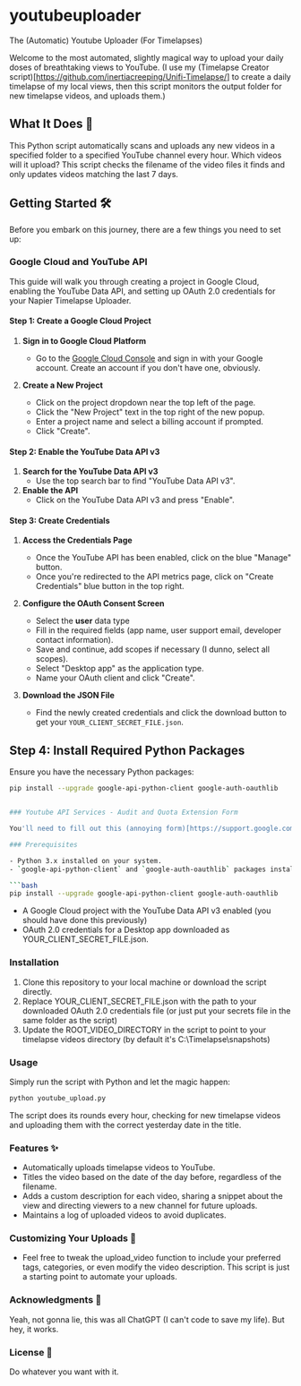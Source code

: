 # youtubeuploader
The (Automatic) Youtube Uploader (For Timelapses)

Welcome to the most automated, slightly magical way to upload your daily doses of breathtaking views to YouTube. 
(I use my (Timelapse Creator script)[https://github.com/inertiacreeping/Unifi-Timelapse/] to create a daily timelapse of my local views, then this script monitors the output folder for new timelapse videos, and uploads them.)

## What It Does 🚀

This Python script automatically scans and uploads any new videos in a specified folder to a specified YouTube channel every hour. 
Which videos will it upload? This script checks the filename of the video files it finds and only updates videos matching the last 7 days.

## Getting Started 🛠

Before you embark on this journey, there are a few things you need to set up:

### Google Cloud and YouTube API

This guide will walk you through creating a project in Google Cloud, enabling the YouTube Data API, and setting up OAuth 2.0 credentials for your Napier Timelapse Uploader.

#### Step 1: Create a Google Cloud Project

1. **Sign in to Google Cloud Platform**
   - Go to the [Google Cloud Console](https://console.cloud.google.com/) and sign in with your Google account. Create an account if you don't have one, obviously.

2. **Create a New Project**
   - Click on the project dropdown near the top left of the page.
   - Click the "New Project" text in the top right of the new popup.
   - Enter a project name and select a billing account if prompted.
   - Click "Create".

#### Step 2: Enable the YouTube Data API v3

1. **Search for the YouTube Data API v3**
   - Use the top search bar to find "YouTube Data API v3".
2. **Enable the API**
   - Click on the YouTube Data API v3 and press "Enable".

#### Step 3: Create Credentials

1. **Access the Credentials Page**
   - Once the YouTube API has been enabled, click on the blue "Manage" button.
   - Once you're redirected to the API metrics page, click on "Create Credentials" blue button in the top right.

2. **Configure the OAuth Consent Screen**
   - Select the **user** data type 
   - Fill in the required fields (app name, user support email, developer contact information).
   - Save and continue, add scopes if necessary (I dunno, select all scopes).
   - Select "Desktop app" as the application type.
   - Name your OAuth client and click "Create".

4. **Download the JSON File**
   - Find the newly created credentials and click the download button to get your `YOUR_CLIENT_SECRET_FILE.json`.

## Step 4: Install Required Python Packages

Ensure you have the necessary Python packages:

```bash
pip install --upgrade google-api-python-client google-auth-oauthlib


### Youtube API Services - Audit and Quota Extension Form

You'll need to fill out this (annoying form)[https://support.google.com/youtube/contact/yt_api_form?hl=en] for your channel, so that the videos aren't locked to private (to combat spam). Takes 2-5 days for Youtube to approve your app.

### Prerequisites

- Python 3.x installed on your system.
- `google-api-python-client` and `google-auth-oauthlib` packages installed. You can install them via pip:

```bash
pip install --upgrade google-api-python-client google-auth-oauthlib
```

- A Google Cloud project with the YouTube Data API v3 enabled (you should have done this previously)
- OAuth 2.0 credentials for a Desktop app downloaded as YOUR_CLIENT_SECRET_FILE.json.

### Installation

1. Clone this repository to your local machine or download the script directly.
2. Replace YOUR_CLIENT_SECRET_FILE.json with the path to your downloaded OAuth 2.0 credentials file (or just put your secrets file in the same folder as the script)
3. Update the ROOT_VIDEO_DIRECTORY in the script to point to your timelapse videos directory (by default it's C:\Timelapse\snapshots)

### Usage
Simply run the script with Python and let the magic happen:

```bash
python youtube_upload.py
```

The script does its rounds every hour, checking for new timelapse videos and uploading them with the correct yesterday date in the title.

### Features ✨
- Automatically uploads timelapse videos to YouTube.
- Titles the video based on the date of the day before, regardless of the filename.
- Adds a custom description for each video, sharing a snippet about the view and directing viewers to a new channel for future uploads.
- Maintains a log of uploaded videos to avoid duplicates.

### Customizing Your Uploads 🎨
- Feel free to tweak the upload_video function to include your preferred tags, categories, or even modify the video description. This script is just a starting point to automate your uploads. 

### Acknowledgments 🙏
Yeah, not gonna lie, this was all ChatGPT (I can't code to save my life). But hey, it works.

### License 📄
Do whatever you want with it.
